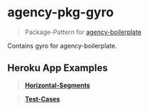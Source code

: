 # agency-pkg-gyro

> Package-Pattern for [agency-boilerplate](https://github.com/StephanGerbeth/agency-boilerplate)

Contains gyro for agency-boilerplate.

## Heroku App Examples

> [**Horizontal-Segments**](https://agency-pkg-gyro.herokuapp.com/horizontal-segments.html)

> [**Test-Cases**](https://agency-pkg-gyro.herokuapp.com/test-cases.html)
